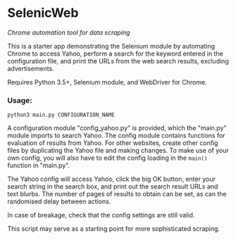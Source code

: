 # SelenicWeb
*Chrome automation tool for data scraping*

This is a starter app demonstrating the Selenium module by automating 
Chrome to access Yahoo, perform a search for the keyword entered in the 
configuration file, and print the URLs from the web search results, 
excluding advertisements.

Requires Python 3.5+, Selenium module, and WebDriver for Chrome.

### Usage:

`python3 main.py CONFIGURATION_NAME`

A configuration module "config_yahoo.py" is provided, which the 
"main.py" module imports to search Yahoo. The config module contains 
functions for evaluation of results from Yahoo. For other websites, 
create other config files by duplicating the Yahoo file and making 
changes. To make use of your own config, you will also have to edit the 
config loading in the `main()` function in "main.py".

The Yahoo config will access Yahoo, click the big OK button, enter your 
search string in the search box, and print out the search result URLs 
and text blurbs. The number of pages of results to obtain can be set, as
can the randomised delay between actions.

In case of breakage, check that the config settings are still valid.

This script may serve as a starting point for more sophisticated 
scraping.
